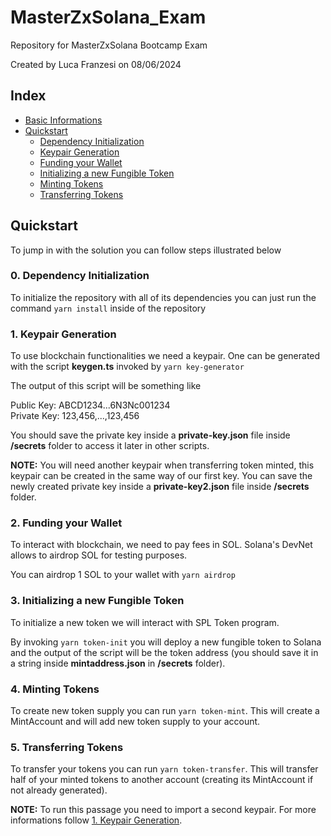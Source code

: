 # MasterZxSolana_Exam
Repository for MasterZxSolana Bootcamp Exam

Created by Luca Franzesi on 08/06/2024

## Index

- [Basic Informations](#masterzxsolana_exam)
- [Quickstart](#quickstart)
    - [Dependency Initialization](#0-dependency-initialization)
    - [Keypair Generation](#1-keypair-generation)
    - [Funding your Wallet](#2-funding-your-wallet)
    - [Initializing a new Fungible Token](#3-initializing-a-new-fungible-token)
    - [Minting Tokens](#4-minting-tokens)
    - [Transferring Tokens](#5-transferring-tokens)


## Quickstart

To jump in with the solution you can follow steps illustrated below

### 0. Dependency Initialization
To initialize the repository with all of its dependencies you can just run the command `yarn install` inside of the repository

### 1. Keypair Generation
To use blockchain functionalities we need a keypair. One can be generated with the script **keygen.ts** invoked by `yarn key-generator`

The output of this script will be something like

Public Key:  ABCD1234...6N3Nc001234 <br>
Private Key:  123,456,...,123,456

You should save the private key inside a **private-key.json** file inside **/secrets** folder to access it later in other scripts.

**NOTE:** You will need another keypair when transferring token minted, this keypair can be created in the same way of our first key. You can save the newly created private key inside a **private-key2.json** file inside **/secrets** folder.

### 2. Funding your Wallet
To interact with blockchain, we need to pay fees in SOL. Solana's DevNet allows to airdrop SOL for testing purposes.

You can airdrop 1 SOL to your wallet with `yarn airdrop`

### 3. Initializing a new Fungible Token
To initialize a new token we will interact with SPL Token program.

By invoking `yarn token-init` you will deploy a new fungible token to Solana and the output of the script will be the token address (you should save it in a string inside **mintaddress.json** in **/secrets** folder).

### 4. Minting Tokens
To create new token supply you can run `yarn token-mint`. This will create a MintAccount and will add new token supply to your account.

### 5. Transferring Tokens

To transfer your tokens you can run `yarn token-transfer`. This will transfer half of your minted tokens to another account (creating its MintAccount if not already generated).

**NOTE:** To run this passage you need to import a second keypair. For more informations follow [1. Keypair Generation](#1-keypair-generation).